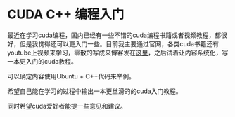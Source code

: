 # CUDA C++ 编程入门

最近在学习cuda编程，国内已经有一些不错的cuda编程书籍或者视频教程，都很好，但是我觉得还可以更入门一些。目前我主要通过官网，各类cuda书籍还有youtube上视频来学习，零散的写成来博客发在[这里](https://rustman.dev/blog)，之后试着让内容系统化，写一本更入门的cuda教程。  

可以确定内容使用Ubuntu + C++代码来举例。  

希望自己能在学习的过程中输出一本更丝滑的的cuda入门教程。  

同时希望cuda爱好者能提一些意见和建议。

